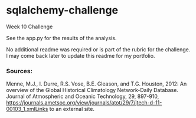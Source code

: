 # sqlalchemy-challenge
Week 10 Challenge

See the app.py for the results of the analysis.

No additional readme was required or is part of the rubric for the challenge. I may come back later to update this readme for my portfolio.

### Sources:
Menne, M.J., I. Durre, R.S. Vose, B.E. Gleason, and T.G. Houston, 2012: An overview of the Global Historical Climatology Network-Daily Database. Journal of Atmospheric and Oceanic Technology, 29, 897-910, https://journals.ametsoc.org/view/journals/atot/29/7/jtech-d-11-00103_1.xmlLinks to an external site.
